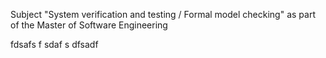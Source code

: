 Subject "System verification and testing / Formal model checking" as part of the Master of Software Engineering

fdsafs
f
sdaf
s
dfsadf
<!--stackedit_data:
eyJoaXN0b3J5IjpbLTI3NDczNjI2OF19
-->